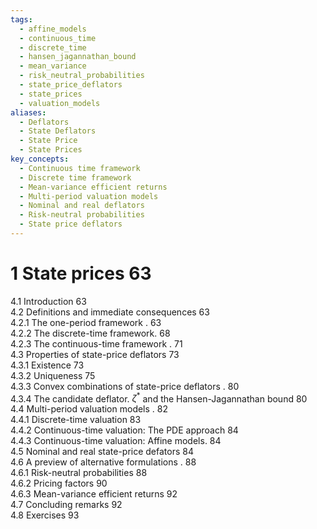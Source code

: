 ```yaml
---
tags:
  - affine_models
  - continuous_time
  - discrete_time
  - hansen_jagannathan_bound
  - mean_variance
  - risk_neutral_probabilities
  - state_price_deflators
  - state_prices
  - valuation_models
aliases:
  - Deflators
  - State Deflators
  - State Price
  - State Prices
key_concepts:
  - Continuous time framework
  - Discrete time framework
  - Mean-variance efficient returns
  - Multi-period valuation models
  - Nominal and real deflators
  - Risk-neutral probabilities
  - State price deflators
---
```


# 1 State prices 63  

4.1 Introduction 63   
4.2 Definitions and immediate consequences 63   
4.2.1 The one-period framework . 63   
4.2.2 The discrete-time framework. 68   
4.2.3 The continuous-time framework . 71   
4.3 Properties of state-price deflators 73   
4.3.1 Existence 73   
4.3.2 Uniqueness 75   
4.3.3 Convex combinations of state-price deflators . 80   
4.3.4 The candidate deflator. $\zeta^{\ast}$ and the Hansen-Jagannathan bound 80   
4.4 Multi-period valuation models . 82   
4.4.1 Discrete-time valuation 83   
4.4.2 Continuous-time valuation: The PDE approach 84   
4.4.3 Continuous-time valuation: Affine models. 84   
4.5 Nominal and real state-price defators 84   
4.6 A preview of alternative formulations . 88   
4.6.1 Risk-neutral probabilities 88   
4.6.2 Pricing factors 90   
4.6.3 Mean-variance efficient returns 92   
4.7 Concluding remarks 92   
4.8 Exercises 93  
